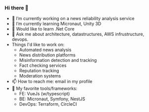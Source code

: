 ### Hi there 👋
- 🔭 I’m currently working on a news reliability analysis service
- 🌱 I’m currently learning Micronaut, Unity 3D
- 🦾 Would like to learn .Net Core
- 💬 Ask me about architecture, datastructures, AWS infrustructure, devops.
- Things I'd like to work on:
   - Automated news analysis
   - News distribution platforms
   - Misinformation detection and tracking
   - Fact checking services
   - Reputation tracking
   - Moderation systems
- 📫 How to reach me: email in my profile
- 💖 My favorite tools/frameworks:
   - FE: VueJs (w/typescript)
   - BE: Micronaut, Symfony, NestJS
   - DevOps: Terraform, CircleCI
